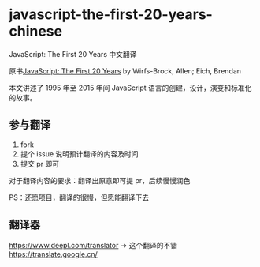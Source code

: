 # javascript-the-first-20-years-chinese

JavaScript: The First 20 Years 中文翻译

原书[JavaScript: The First 20 Years](https://zenodo.org/record/3710954#.Xo7WP1MzbUI) by Wirfs-Brock, Allen; Eich, Brendan

本文讲述了 1995 年至 2015 年间 JavaScript 语言的创建，设计，演变和标准化的故事。

## 参与翻译

1. fork
2. 提个 issue 说明预计翻译的内容及时间
3. 提交 pr 即可

对于翻译内容的要求：翻译出原意即可提 pr，后续慢慢润色

PS：还愿项目，翻译的很慢，但愿能翻译下去

## 翻译器

https://www.deepl.com/translator -> 这个翻译的不错
https://translate.google.cn/
